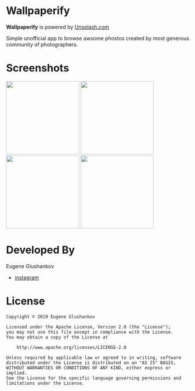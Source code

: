 # Wallpaperify

**Wallpaperify** is powered by [Unsplash.com](https://unsplash.com/)

Simple unofficial app to browse awsome phostos created by most generous community of photographers.

# Screenshots

<img src="https://github.com/netchar/Wallpaperify/blob/master/Info/home_photos.png" width="200">  <img src="https://github.com/netchar/Wallpaperify/blob/master/Info/photo_details.png" width="200">  <img src="https://github.com/netchar/Wallpaperify/blob/master/Info/home_collections.png" width="200">  <img src="https://github.com/netchar/Wallpaperify/blob/master/Info/collection_details.png" width="200">

# Developed By

Eugene Glushankov
 * [instagram](https://www.instagram.com/e.glushankov/)
 
# License  
	Copyright © 2019 Eugene Glushankov

	Licensed under the Apache License, Version 2.0 (the "License");
	you may not use this file except in compliance with the License.
	You may obtain a copy of the License at

		http://www.apache.org/licenses/LICENSE-2.0

	Unless required by applicable law or agreed to in writing, software
	distributed under the License is distributed on an "AS IS" BASIS,
	WITHOUT WARRANTIES OR CONDITIONS OF ANY KIND, either express or implied.
	See the License for the specific language governing permissions and
	limitations under the License.

